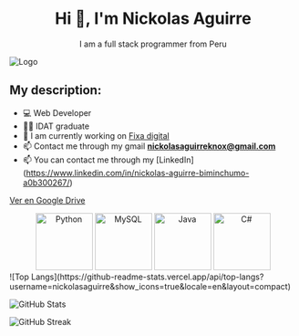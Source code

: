 <div align="center">

# Hi 👋, I'm Nickolas Aguirre

I am a full stack programmer from Peru

</div>

![Logo](https://i.ibb.co/9bnHHfZ/Logo-1.png)

## My description:

- 💻 Web Developer
- 👨‍🎓 IDAT graduate
- 🔭 I am currently working on [Fixa digital](https://fixa.digital/)
- 📫 Contact me through my gmail **nickolasaguirreknox@gmail.com**
- 📫 You can contact me through my [LinkedIn] (https://www.linkedin.com/in/nickolas-aguirre-biminchumo-a0b300267/)

[Ver en Google Drive](https://drive.google.com/file/d/1MwVlWPqIE4ffPkTYwjuaaW1vgJ6MRsOC/view)

<div align="center">

<img src="https://img.freepik.com/iconos-gratis/serpientes_318-368381.jpg" alt="Python" width="100px">
<img src="https://v5c2e8r4.stackpathcdn.com/wp-content/uploads/2014/09/mysql-logo.jpg" alt="MySQL" width="100px">
<img src="https://static.vecteezy.com/system/resources/previews/022/101/050/original/java-logo-transparent-free-png.png" alt="Java" width="100px">
<img src="https://thinkotb.b-cdn.net/wp-content/uploads/2023/01/c-4.svg" alt="C#" width="100px">

</div>
![Top Langs](https://github-readme-stats.vercel.app/api/top-langs?username=nickolasaguirre&show_icons=true&locale=en&layout=compact)

![GitHub Stats](https://github-readme-stats.vercel.app/api?username=nickolasaguirre&show_icons=true&locale=en)

![GitHub Streak](https://github-readme-streak-stats.herokuapp.com/?user=nickolasaguirre)
